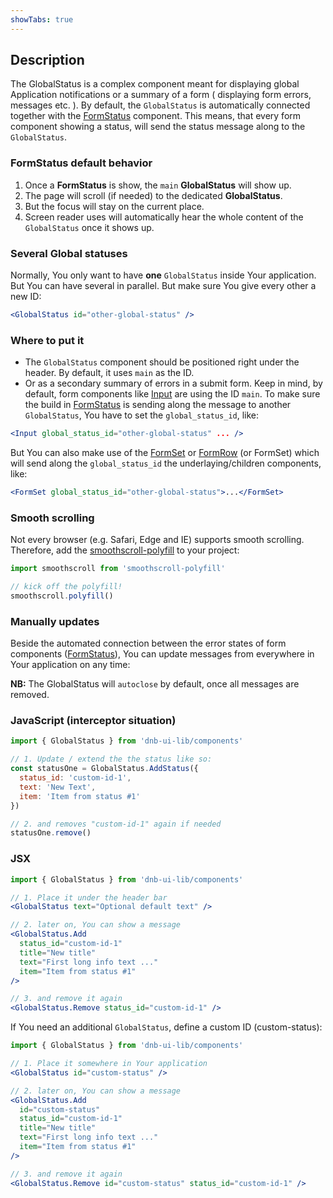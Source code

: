 ```yaml
---
showTabs: true
---
```


## Description

The GlobalStatus is a complex component meant for displaying global Application notifications or a summary of a form ( displaying form errors, messages etc. ).
By default, the `GlobalStatus` is automatically connected together with the [FormStatus](/uilib/components/form-status) component. This means, that every form component showing a status, will send the status message along to the `GlobalStatus`.

### FormStatus default behavior

1. Once a **FormStatus** is show, the `main` **GlobalStatus** will show up.
1. The page will scroll (if needed) to the dedicated **GlobalStatus**.
1. But the focus will stay on the current place.
1. Screen reader uses will automatically hear the whole content of the `GlobalStatus` once it shows up.

### Several Global statuses

Normally, You only want to have **one** `GlobalStatus` inside Your application. But You can have several in parallel. But make sure You give every other a new ID:

```jsx
<GlobalStatus id="other-global-status" />
```

### Where to put it

- The `GlobalStatus` component should be positioned right under the header. By default, it uses `main` as the ID.
- Or as a secondary summary of errors in a submit form. Keep in mind, by default, form components like [Input](/uilib/components/input) are using the ID `main`. To make sure the build in [FormStatus](/uilib/components/form-status) is sending along the message to another `GlobalStatus`, You have to set the `global_status_id`, like:

```jsx
<Input global_status_id="other-global-status" ... />
```

But You can also make use of the [FormSet](/uilib/components/form-set) or [FormRow](/uilib/components/form-row) (or FormSet) which will send along the `global_status_id` the underlaying/children components, like:

```jsx
<FormSet global_status_id="other-global-status">...</FormSet>
```

### Smooth scrolling

Not every browser (e.g. Safari, Edge and IE) supports smooth scrolling. Therefore, add the [smoothscroll-polyfill](https://github.com/iamdustan/smoothscroll) to your project:

```js
import smoothscroll from 'smoothscroll-polyfill'

// kick off the polyfill!
smoothscroll.polyfill()
```

### Manually updates

Beside the automated connection between the error states of form components ([FormStatus](/uilib/components/form-status)), You can update messages from everywhere in Your application on any time:

**NB:** The GlobalStatus will `autoclose` by default, once all messages are removed.

### JavaScript (interceptor situation)

```js
import { GlobalStatus } from 'dnb-ui-lib/components'

// 1. Update / extend the the status like so:
const statusOne = GlobalStatus.AddStatus({
  status_id: 'custom-id-1',
  text: 'New Text',
  item: 'Item from status #1'
})

// 2. and removes "custom-id-1" again if needed
statusOne.remove()
```

### JSX

```jsx
import { GlobalStatus } from 'dnb-ui-lib/components'

// 1. Place it under the header bar
<GlobalStatus text="Optional default text" />

// 2. later on, You can show a message
<GlobalStatus.Add
  status_id="custom-id-1"
  title="New title"
  text="First long info text ..."
  item="Item from status #1"
/>

// 3. and remove it again
<GlobalStatus.Remove status_id="custom-id-1" />
```

If You need an additional `GlobalStatus`, define a custom ID (custom-status):

```jsx
import { GlobalStatus } from 'dnb-ui-lib/components'

// 1. Place it somewhere in Your application
<GlobalStatus id="custom-status" />

// 2. later on, You can show a message
<GlobalStatus.Add
  id="custom-status"
  status_id="custom-id-1"
  title="New title"
  text="First long info text ..."
  item="Item from status #1"
/>

// 3. and remove it again
<GlobalStatus.Remove id="custom-status" status_id="custom-id-1" />
```

